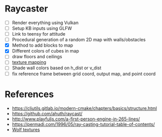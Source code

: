 # Raycaster

* [ ] Render everything using Vulkan
* [ ] Setup KB inputs using GLFW
* [ ] Link to teensy for attitude
* [ ] Procedural generation of a random 2D map with walls/obstacles
* [x] Method to add blocks to map
* [x] Different colors of cubes in map
* [ ] draw floors and ceilings
* [ ] [texture mapping](https://lodev.org/cgtutor/raycasting.html)
* [ ] Shade wall colors based on h_dist or v_dist
* [ ] fix reference frame between grid coord, output map, and point coord
# References

* https://cliutils.gitlab.io/modern-cmake/chapters/basics/structure.html
* https://github.com/ahuth/raycast/
* http://www.playfuljs.com/a-first-person-engine-in-265-lines/
* https://permadi.com/1996/05/ray-casting-tutorial-table-of-contents/
* [Wolf textures](http://www.wolfenvault.com/resources.html)
